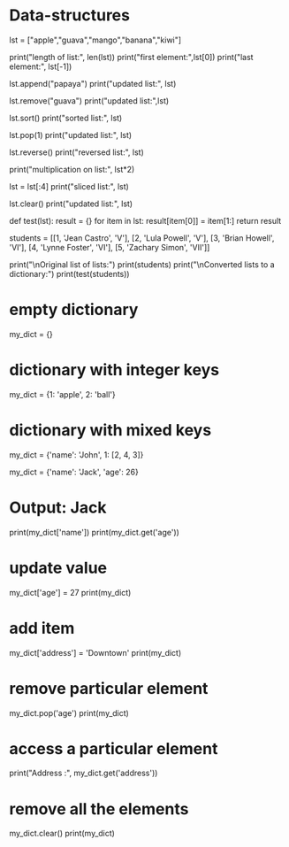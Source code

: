 # Data-structures
lst = ["apple","guava","mango","banana","kiwi"]

print("length of list:", len(lst))
print("first element:",lst[0])
print("last element:", lst[-1])

lst.append("papaya")
print("updated list:", lst)

lst.remove("guava")
print("updated list:",lst)

lst.sort()
print("sorted list:", lst)

lst.pop(1)
print("updated list:", lst)

lst.reverse()
print("reversed list:", lst)

print("multiplication on list:", lst*2)

lst = lst[:4]
print("sliced list:", lst)

lst.clear()
print("updated list:", lst)

def test(lst):
	result = {}
	for item in lst:
		result[item[0]] = item[1:]
	return result

students = [[1, 'Jean Castro', 'V'], [2, 'Lula Powell', 'V'], [3, 'Brian Howell', 'VI'], [4, 'Lynne Foster', 'VI'], [5, 'Zachary Simon', 'VII']]

print("\nOriginal list of lists:")
print(students)
print("\nConverted  lists to a dictionary:")
print(test(students))

# empty dictionary
my_dict = {}

# dictionary with integer keys
my_dict = {1: 'apple', 2: 'ball'}

# dictionary with mixed keys
my_dict = {'name': 'John', 1: [2, 4, 3]}

my_dict = {'name': 'Jack', 'age': 26}

# Output: Jack
print(my_dict['name'])
print(my_dict.get('age'))

# update value
my_dict['age'] = 27
print(my_dict)

# add item
my_dict['address'] = 'Downtown'
print(my_dict)

# remove particular element
my_dict.pop('age')
print(my_dict)

# access a particular element
print("Address :", my_dict.get('address'))

# remove all the elements
my_dict.clear()
print(my_dict)
